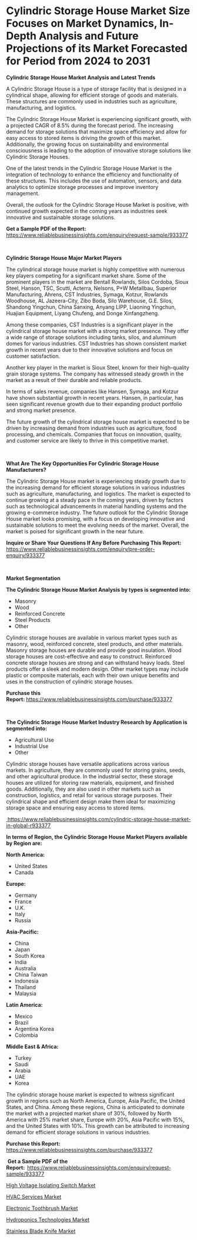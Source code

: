 <p><h1>Cylindric Storage House Market Size Focuses on Market Dynamics, In-Depth Analysis and Future Projections of its Market Forecasted for Period from 2024 to 2031</h1></p><p><strong>Cylindric Storage House Market Analysis and Latest Trends</strong></p>
<p><p>A Cylindric Storage House is a type of storage facility that is designed in a cylindrical shape, allowing for efficient storage of goods and materials. These structures are commonly used in industries such as agriculture, manufacturing, and logistics.</p><p>The Cylindric Storage House Market is experiencing significant growth, with a projected CAGR of 8.5% during the forecast period. The increasing demand for storage solutions that maximize space efficiency and allow for easy access to stored items is driving the growth of this market. Additionally, the growing focus on sustainability and environmental consciousness is leading to the adoption of innovative storage solutions like Cylindric Storage Houses.</p><p>One of the latest trends in the Cylindric Storage House Market is the integration of technology to enhance the efficiency and functionality of these structures. This includes the use of automation, sensors, and data analytics to optimize storage processes and improve inventory management.</p><p>Overall, the outlook for the Cylindric Storage House Market is positive, with continued growth expected in the coming years as industries seek innovative and sustainable storage solutions.</p></p>
<p><strong>Get a Sample PDF of the Report:&nbsp;</strong> <a href="https://www.reliablebusinessinsights.com/enquiry/request-sample/933377">https://www.reliablebusinessinsights.com/enquiry/request-sample/933377</a></p>
<p>&nbsp;</p>
<p><strong>Cylindric Storage House Major Market Players</strong></p>
<p><p>The cylindrical storage house market is highly competitive with numerous key players competing for a significant market share. Some of the prominent players in the market are Bentall Rowlands, Silos Cordoba, Sioux Steel, Hanson, TSC, Scutti, Acterra, Nelsons, P+W Metallbau, Superior Manufacturing, Ahrens, CST Industries, Symaga, Kotzur, Rowlands Woodhouse, AL Jazeera-City, Zibo Boda, Silo Warehouse, G.E. Silos, Shandong Yingchun, China Sanxing, Anyang LIPP, Liaoning Yingchun, Huajian Equipment, Liyang Chufeng, and Donge Xinfangzheng.</p><p>Among these companies, CST Industries is a significant player in the cylindrical storage house market with a strong market presence. They offer a wide range of storage solutions including tanks, silos, and aluminum domes for various industries. CST Industries has shown consistent market growth in recent years due to their innovative solutions and focus on customer satisfaction.</p><p>Another key player in the market is Sioux Steel, known for their high-quality grain storage systems. The company has witnessed steady growth in the market as a result of their durable and reliable products.</p><p>In terms of sales revenue, companies like Hansen, Symaga, and Kotzur have shown substantial growth in recent years. Hansen, in particular, has seen significant revenue growth due to their expanding product portfolio and strong market presence.</p><p>The future growth of the cylindrical storage house market is expected to be driven by increasing demand from industries such as agriculture, food processing, and chemicals. Companies that focus on innovation, quality, and customer service are likely to thrive in this competitive market.</p></p>
<p>&nbsp;</p>
<p><strong>What Are The Key Opportunities For Cylindric Storage House Manufacturers?</strong></p>
<p><p>The Cylindric Storage House market is experiencing steady growth due to the increasing demand for efficient storage solutions in various industries such as agriculture, manufacturing, and logistics. The market is expected to continue growing at a steady pace in the coming years, driven by factors such as technological advancements in material handling systems and the growing e-commerce industry. The future outlook for the Cylindric Storage House market looks promising, with a focus on developing innovative and sustainable solutions to meet the evolving needs of the market. Overall, the market is poised for significant growth in the near future.</p></p>
<p><strong>Inquire or Share Your Questions If Any Before Purchasing This Report:</strong> <a href="https://www.reliablebusinessinsights.com/enquiry/pre-order-enquiry/933377">https://www.reliablebusinessinsights.com/enquiry/pre-order-enquiry/933377</a></p>
<p>&nbsp;</p>
<p><strong>Market Segmentation</strong></p>
<p><strong>The Cylindric Storage House Market Analysis by types is segmented into:</strong></p>
<p><ul><li>Masonry</li><li>Wood</li><li>Reinforced Concrete</li><li>Steel Products</li><li>Other</li></ul></p>
<p><p>Cylindric storage houses are available in various market types such as masonry, wood, reinforced concrete, steel products, and other materials. Masonry storage houses are durable and provide good insulation. Wood storage houses are cost-effective and easy to construct. Reinforced concrete storage houses are strong and can withstand heavy loads. Steel products offer a sleek and modern design. Other market types may include plastic or composite materials, each with their own unique benefits and uses in the construction of cylindric storage houses.</p></p>
<p><strong>Purchase this Report:&nbsp;</strong><a href="https://www.reliablebusinessinsights.com/purchase/933377">https://www.reliablebusinessinsights.com/purchase/933377</a></p>
<p>&nbsp;</p>
<p><strong>The Cylindric Storage House Market Industry Research by Application is segmented into:</strong></p>
<p><ul><li>Agricultural Use</li><li>Industrial Use</li><li>Other</li></ul></p>
<p><p>Cylindric storage houses have versatile applications across various markets. In agriculture, they are commonly used for storing grains, seeds, and other agricultural produce. In the industrial sector, these storage houses are utilized for storing raw materials, equipment, and finished goods. Additionally, they are also used in other markets such as construction, logistics, and retail for various storage purposes. Their cylindrical shape and efficient design make them ideal for maximizing storage space and ensuring easy access to stored items.</p></p>
<p><a href="https://www.reliablebusinessinsights.com/cylindric-storage-house-market-in-global-r933377">&nbsp;https://www.reliablebusinessinsights.com/cylindric-storage-house-market-in-global-r933377</a></p>
<p><strong>In terms of Region, the Cylindric Storage House Market Players available by Region are:</strong></p>
<p>
    <p> <strong> North America: </strong>
        <ul>
            <li>United States</li>
            <li>Canada</li>
        </ul>
        </p> 
    <p> <strong> Europe: </strong>
        <ul>
            <li>Germany</li>
            <li>France</li>
            <li>U.K.</li>
            <li>Italy</li>
            <li>Russia</li>
        </ul>
        </p> 
    <p> <strong> Asia-Pacific: </strong>
        <ul>
            <li>China</li>
            <li>Japan</li>
            <li>South Korea</li>
            <li>India</li>
            <li>Australia</li>
            <li>China Taiwan</li>
            <li>Indonesia</li>
            <li>Thailand</li>
            <li>Malaysia</li>
        </ul>
        </p> 
    <p> <strong> Latin America: </strong>
        <ul>
            <li>Mexico</li>
            <li>Brazil</li>
            <li>Argentina Korea</li>
            <li>Colombia</li>
        </ul>
        </p> 
    <p> <strong> Middle East & Africa: </strong>
        <ul>
            <li>Turkey</li>
            <li>Saudi</li>
            <li>Arabia</li>
            <li>UAE</li>
            <li>Korea</li>
        </ul>
    </p>
    </p>
<p><p>The cylindric storage house market is expected to witness significant growth in regions such as North America, Europe, Asia Pacific, the United States, and China. Among these regions, China is anticipated to dominate the market with a projected market share of 30%, followed by North America with 25% market share, Europe with 20%, Asia Pacific with 15%, and the United States with 10%. This growth can be attributed to increasing demand for efficient storage solutions in various industries.</p></p>
<p><strong>Purchase this Report: </strong><a href="https://www.reliablebusinessinsights.com/purchase/933377">https://www.reliablebusinessinsights.com/purchase/933377</a></p>
<p>&nbsp;<strong>Get a Sample PDF of the Report:&nbsp;&nbsp;</strong><a href="https://www.reliablebusinessinsights.com/enquiry/request-sample/933377">https://www.reliablebusinessinsights.com/enquiry/request-sample/933377</a></p>
<p><strong></strong></p>
<p><p><a href="https://github.com/wwwkeltoum/Market-Research-Report-List-4/blob/main/high-voltage-isolating-switch-market.md">High Voltage Isolating Switch Market</a></p><p><a href="https://medium.com/@cukilcantik89/global-hvac-services-industry-research-report-competitive-landscape-market-size-regional-status-f1abf8bb2929">HVAC Services Market</a></p><p><a href="https://issuu.com/reportprime-2/docs/electronic-toothbrush-market-size-2_0f90f2c991a575">Electronic Toothbrush Market</a></p><p><a href="https://medium.com/@cukilcantik89/hydroponics-technologies-market-overview-global-market-trends-and-future-prospects-from-2024-to-38f8c16df526">Hydroponics Technologies Market</a></p><p><a href="https://www.linkedin.com/pulse/global-stainless-blade-knife-market-sector-types-applications-qrj7e?trackingId=lLZoga76lIUUnafe4JOl%2Fw%3D%3D">Stainless Blade Knife Market</a></p></p>
